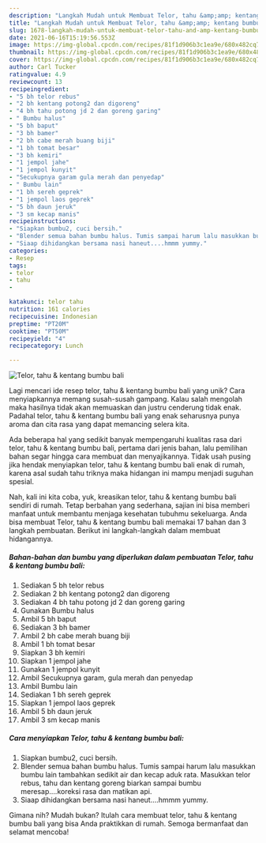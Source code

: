 ```yaml
---
description: "Langkah Mudah untuk Membuat Telor, tahu &amp;amp; kentang bumbu bali yang Bikin Ngiler"
title: "Langkah Mudah untuk Membuat Telor, tahu &amp;amp; kentang bumbu bali yang Bikin Ngiler"
slug: 1678-langkah-mudah-untuk-membuat-telor-tahu-and-amp-kentang-bumbu-bali-yang-bikin-ngiler
date: 2021-06-16T15:19:56.553Z
image: https://img-global.cpcdn.com/recipes/81f1d906b3c1ea9e/680x482cq70/telor-tahu-kentang-bumbu-bali-foto-resep-utama.jpg
thumbnail: https://img-global.cpcdn.com/recipes/81f1d906b3c1ea9e/680x482cq70/telor-tahu-kentang-bumbu-bali-foto-resep-utama.jpg
cover: https://img-global.cpcdn.com/recipes/81f1d906b3c1ea9e/680x482cq70/telor-tahu-kentang-bumbu-bali-foto-resep-utama.jpg
author: Carl Tucker
ratingvalue: 4.9
reviewcount: 13
recipeingredient:
- "5 bh telor rebus"
- "2 bh kentang potong2 dan digoreng"
- "4 bh tahu potong jd 2 dan goreng garing"
- " Bumbu halus"
- "5 bh baput"
- "3 bh bamer"
- "2 bh cabe merah buang biji"
- "1 bh tomat besar"
- "3 bh kemiri"
- "1 jempol jahe"
- "1 jempol kunyit"
- "Secukupnya garam gula merah dan penyedap"
- " Bumbu lain"
- "1 bh sereh geprek"
- "1 jempol laos geprek"
- "5 bh daun jeruk"
- "3 sm kecap manis"
recipeinstructions:
- "Siapkan bumbu2, cuci bersih."
- "Blender semua bahan bumbu halus. Tumis sampai harum lalu masukkan bumbu lain tambahkan sedikit air dan kecap aduk rata. Masukkan telor rebus, tahu dan kentang goreng biarkan sampai bumbu meresap....koreksi rasa dan matikan api."
- "Siaap dihidangkan bersama nasi haneut....hmmm yummy."
categories:
- Resep
tags:
- telor
- tahu
- 

katakunci: telor tahu  
nutrition: 161 calories
recipecuisine: Indonesian
preptime: "PT20M"
cooktime: "PT50M"
recipeyield: "4"
recipecategory: Lunch

---
```



![Telor, tahu &amp; kentang bumbu bali](https://img-global.cpcdn.com/recipes/81f1d906b3c1ea9e/680x482cq70/telor-tahu-kentang-bumbu-bali-foto-resep-utama.jpg)

Lagi mencari ide resep telor, tahu &amp; kentang bumbu bali yang unik? Cara menyiapkannya memang susah-susah gampang. Kalau salah mengolah maka hasilnya tidak akan memuaskan dan justru cenderung tidak enak. Padahal telor, tahu &amp; kentang bumbu bali yang enak seharusnya punya aroma dan cita rasa yang dapat memancing selera kita.



Ada beberapa hal yang sedikit banyak mempengaruhi kualitas rasa dari telor, tahu &amp; kentang bumbu bali, pertama dari jenis bahan, lalu pemilihan bahan segar hingga cara membuat dan menyajikannya. Tidak usah pusing jika hendak menyiapkan telor, tahu &amp; kentang bumbu bali enak di rumah, karena asal sudah tahu triknya maka hidangan ini mampu menjadi suguhan spesial.


Nah, kali ini kita coba, yuk, kreasikan telor, tahu &amp; kentang bumbu bali sendiri di rumah. Tetap berbahan yang sederhana, sajian ini bisa memberi manfaat untuk membantu menjaga kesehatan tubuhmu sekeluarga. Anda bisa membuat Telor, tahu &amp; kentang bumbu bali memakai 17 bahan dan 3 langkah pembuatan. Berikut ini langkah-langkah dalam membuat hidangannya.

<!--inarticleads1-->

##### Bahan-bahan dan bumbu yang diperlukan dalam pembuatan Telor, tahu &amp; kentang bumbu bali:

1. Sediakan 5 bh telor rebus
1. Sediakan 2 bh kentang potong2 dan digoreng
1. Sediakan 4 bh tahu potong jd 2 dan goreng garing
1. Gunakan  Bumbu halus
1. Ambil 5 bh baput
1. Sediakan 3 bh bamer
1. Ambil 2 bh cabe merah buang biji
1. Ambil 1 bh tomat besar
1. Siapkan 3 bh kemiri
1. Siapkan 1 jempol jahe
1. Gunakan 1 jempol kunyit
1. Ambil Secukupnya garam, gula merah dan penyedap
1. Ambil  Bumbu lain
1. Sediakan 1 bh sereh geprek
1. Siapkan 1 jempol laos geprek
1. Ambil 5 bh daun jeruk
1. Ambil 3 sm kecap manis




<!--inarticleads2-->

##### Cara menyiapkan Telor, tahu &amp; kentang bumbu bali:

1. Siapkan bumbu2, cuci bersih.
1. Blender semua bahan bumbu halus. Tumis sampai harum lalu masukkan bumbu lain tambahkan sedikit air dan kecap aduk rata. Masukkan telor rebus, tahu dan kentang goreng biarkan sampai bumbu meresap....koreksi rasa dan matikan api.
1. Siaap dihidangkan bersama nasi haneut....hmmm yummy.




Gimana nih? Mudah bukan? Itulah cara membuat telor, tahu &amp; kentang bumbu bali yang bisa Anda praktikkan di rumah. Semoga bermanfaat dan selamat mencoba!
